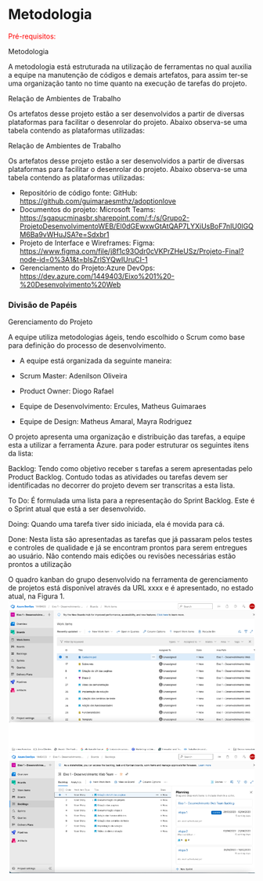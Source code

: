 
# Metodologia

<span style="color:red">Pré-requisitos: <a href="2-Especificação do Projeto.md"></a></span>

Metodologia

A metodologia está estruturada na utilização de ferramentas no qual auxilia a equipe na manutenção de códigos e demais artefatos, para assim ter-se uma organização tanto no time quanto na execução de tarefas do projeto.  

Relação de Ambientes de Trabalho 

Os artefatos desse projeto estão a ser desenvolvidos a partir de diversas plataformas para facilitar o desenrolar do projeto. Abaixo observa-se uma tabela contendo as plataformas utilizadas:   

 
Relação de Ambientes de Trabalho 

Os artefatos desse projeto estão a ser desenvolvidos a partir de diversas plataformas para facilitar o desenrolar do projeto. Abaixo observa-se uma tabela contendo as plataformas utilizadas:   

* Repositório de código fonte: GitHub: https://github.com/guimaraesmthz/adoptionlove 
* Documentos do projeto: Microsoft Teams: https://sgapucminasbr.sharepoint.com/:f:/s/Grupo2-ProjetoDesenvolvimentoWEB/El0dGEwxwGtAtQAP7LYXiUsBoF7nIU0lGQM6Ba9vWHuJSA?e=Sdxbr1 
* Projeto de Interface e  Wireframes: Figma: https://www.figma.com/file/j8f1c93Odr0cVKPrZHeUSz/Projeto-Final?node-id=0%3A1&t=blsZrlSYQwIUruCI-1 
* Gerenciamento do Projeto:Azure DevOps: https://dev.azure.com/1449403/Eixo%201%20-%20Desenvolvimento%20Web 

### Divisão de Papéis

Gerenciamento do Projeto 

A equipe utiliza metodologias ágeis, tendo escolhido o Scrum como base para definição do processo de desenvolvimento. 

* A equipe está organizada da seguinte maneira: 

* Scrum Master: Adenilson Oliveira 

* Product Owner: Diogo Rafael 

* Equipe de Desenvolvimento: Ercules, Matheus Guimaraes  

* Equipe de Design: Matheus Amaral, Mayra Rodriguez 

O projeto apresenta uma organização e distribuição das tarefas, a equipe esta a utilizar a ferramenta Azure. para poder estruturar os seguintes itens da lista:  

Backlog: Tendo como objetivo receber s tarefas a serem apresentadas pelo Product Backlog. Contudo todas as atividades ou tarefas devem ser identificadas no decorrer do projeto devem ser transcritas a esta lista. 

To Do: É formulada uma lista para a representação do Sprint Backlog. Este é o Sprint atual que está a ser desenvolvido.  

Doing: Quando uma tarefa tiver sido iniciada, ela é movida para cá. 

Done: Nesta lista são apresentadas as tarefas que já passaram pelos testes e controles de qualidade e já se encontram prontos para serem entregues ao usuário. Não contendo mais edições ou revisões necessárias estão prontos a utilização  

O quadro kanban do grupo desenvolvido na ferramenta de gerenciamento de projetos está disponível através da URL xxxx e é apresentado, no estado atual, na Figura 1.  
![azure](img/azure.png)
